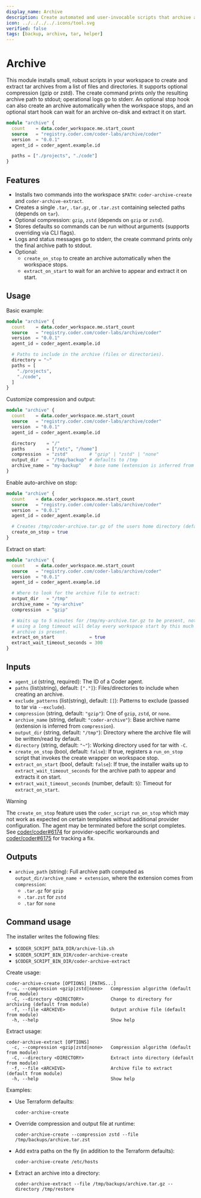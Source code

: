 ```yaml
---
display_name: Archive
description: Create automated and user-invocable scripts that archive and extract selected files/directories with optional compression (gzip or zstd).
icon: ../../../../.icons/tool.svg
verified: false
tags: [backup, archive, tar, helper]
---
```


# Archive

This module installs small, robust scripts in your workspace to create and extract tar archives from a list of files and directories. It supports optional compression (gzip or zstd). The create command prints only the resulting archive path to stdout; operational logs go to stderr. An optional stop hook can also create an archive automatically when the workspace stops, and an optional start hook can wait for an archive on-disk and extract it on start.

```tf
module "archive" {
  count    = data.coder_workspace.me.start_count
  source   = "registry.coder.com/coder-labs/archive/coder"
  version  = "0.0.1"
  agent_id = coder_agent.example.id

  paths = ["./projects", "./code"]
}
```

## Features

- Installs two commands into the workspace `$PATH`: `coder-archive-create` and `coder-archive-extract`.
- Creates a single `.tar`, `.tar.gz`, or `.tar.zst` containing selected paths (depends on `tar`).
- Optional compression: `gzip`, `zstd` (depends on `gzip` or `zstd`).
- Stores defaults so commands can be run without arguments (supports overriding via CLI flags).
- Logs and status messages go to stderr, the create command prints only the final archive path to stdout.
- Optional:
  - `create_on_stop` to create an archive automatically when the workspace stops.
  - `extract_on_start` to wait for an archive to appear and extract it on start.

## Usage

Basic example:

```tf
module "archive" {
  count    = data.coder_workspace.me.start_count
  source   = "registry.coder.com/coder-labs/archive/coder"
  version  = "0.0.1"
  agent_id = coder_agent.example.id

  # Paths to include in the archive (files or directories).
  directory = "~"
  paths = [
    "./projects",
    "./code",
  ]
}
```

Customize compression and output:

```tf
module "archive" {
  count    = data.coder_workspace.me.start_count
  source   = "registry.coder.com/coder-labs/archive/coder"
  version  = "0.0.1"
  agent_id = coder_agent.example.id

  directory    = "/"
  paths        = ["/etc", "/home"]
  compression  = "zstd"        # "gzip" | "zstd" | "none"
  output_dir   = "/tmp/backup" # defaults to /tmp
  archive_name = "my-backup"   # base name (extension is inferred from compression)
}
```

Enable auto-archive on stop:

```tf
module "archive" {
  count    = data.coder_workspace.me.start_count
  source   = "registry.coder.com/coder-labs/archive/coder"
  version  = "0.0.1"
  agent_id = coder_agent.example.id

  # Creates /tmp/coder-archive.tar.gz of the users home directory (defaults).
  create_on_stop = true
}
```

Extract on start:

```tf
module "archive" {
  count    = data.coder_workspace.me.start_count
  source   = "registry.coder.com/coder-labs/archive/coder"
  version  = "0.0.1"
  agent_id = coder_agent.example.id

  # Where to look for the archive file to extract:
  output_dir   = "/tmp"
  archive_name = "my-archive"
  compression  = "gzip"

  # Waits up to 5 minutes for /tmp/my-archive.tar.gz to be present, note that
  # using a long timeout will delay every workspace start by this much until the
  # archive is present.
  extract_on_start             = true
  extract_wait_timeout_seconds = 300
}
```

## Inputs

- `agent_id` (string, required): The ID of a Coder agent.
- `paths` (list(string), default: `["."]`): Files/directories to include when creating an archive.
- `exclude_patterns` (list(string), default: `[]`): Patterns to exclude (passed to tar via `--exclude`).
- `compression` (string, default: `"gzip"`): One of `gzip`, `zstd`, or `none`.
- `archive_name` (string, default: `"coder-archive"`): Base archive name (extension is inferred from `compression`).
- `output_dir` (string, default: `"/tmp"`): Directory where the archive file will be written/read by default.
- `directory` (string, default: `"~"`): Working directory used for tar with `-C`.
- `create_on_stop` (bool, default: `false`): If true, registers a `run_on_stop` script that invokes the create wrapper on workspace stop.
- `extract_on_start` (bool, default: `false`): If true, the installer waits up to `extract_wait_timeout_seconds` for the archive path to appear and extracts it on start.
- `extract_wait_timeout_seconds` (number, default: `5`): Timeout for `extract_on_start`.

> [!WARNING]
> The `create_on_stop` feature uses the `coder_script` `run_on_stop` which may not work as expected on certain templates without additional provider configuration. The agent may be terminated before the script completes. See [coder/coder#6174](https://github.com/coder/coder/issues/6174) for provider-specific workarounds and [coder/coder#6175](https://github.com/coder/coder/issues/6175) for tracking a fix.

## Outputs

- `archive_path` (string): Full archive path computed as `output_dir/archive_name + extension`, where the extension comes from `compression`:
  - `.tar.gz` for `gzip`
  - `.tar.zst` for `zstd`
  - `.tar` for `none`

## Command usage

The installer writes the following files:

- `$CODER_SCRIPT_DATA_DIR/archive-lib.sh`
- `$CODER_SCRIPT_BIN_DIR/coder-archive-create`
- `$CODER_SCRIPT_BIN_DIR/coder-archive-extract`

Create usage:

```console
coder-archive-create [OPTIONS] [PATHS...]
  -c, --compression <gzip|zstd|none>   Compression algorithm (default from module)
  -C, --directory <DIRECTORY>          Change to directory for archiving (default from module)
  -f, --file <ARCHIVE>                 Output archive file (default from module)
  -h, --help                           Show help
```

Extract usage:

```console
coder-archive-extract [OPTIONS]
  -c, --compression <gzip|zstd|none>   Compression algorithm (default from module)
  -C, --directory <DIRECTORY>          Extract into directory (default from module)
  -f, --file <ARCHIVE>                 Archive file to extract (default from module)
  -h, --help                           Show help
```

Examples:

- Use Terraform defaults:

  ```
  coder-archive-create
  ```

- Override compression and output file at runtime:

  ```
  coder-archive-create --compression zstd --file /tmp/backups/archive.tar.zst
  ```

- Add extra paths on the fly (in addition to the Terraform defaults):

  ```
  coder-archive-create /etc/hosts
  ```

- Extract an archive into a directory:

  ```
  coder-archive-extract --file /tmp/backups/archive.tar.gz --directory /tmp/restore
  ```
